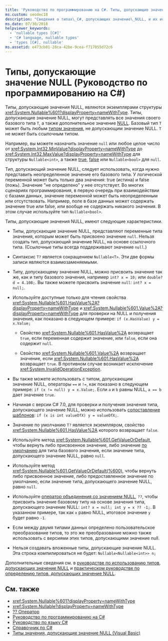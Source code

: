 ```yaml
---
title: 'Руководство по программированию на C#. Типы, допускающие значение NULL'
ms.custom: seodec18
description: "Сведения о типах\_C#, допускающих значение\_NULL, и их использовании"
ms.date: 07/30/2018
helpviewer_keywords:
  - 'nullable types [C#]'
  - 'C# language, nullable types'
  - 'types [C#], nullable'
ms.assetid: e473cb01-28ca-42be-9cea-f717055d72c6
---
```

# <a name="nullable-types-c-programming-guide"></a>Типы, допускающие значение NULL (Руководство по программированию на C#)

Типы, допускающие значения NULL, являются экземплярами структуры <xref:System.Nullable%601?displayProperty=nameWithType>. Типы, допускающие значение NULL, могут представлять все значения своего базового типа `T`, а также дополнительное значение [NULL](../../language-reference/keywords/null.md). Базовый тип `T` может быть любым [типом значения](../../language-reference/keywords/value-types.md), не допускающим значение NULL. `T` не может быть ссылочным типом.

Например, вы можете назначить значение `null` или любое целое число от <xref:System.Int32.MinValue?displayProperty=nameWithType> до <xref:System.Int32.MaxValue?displayProperty=nameWithType> для структуры `Nullable<int>`, а также [true](../../language-reference/keywords/true-literal.md), [false](../../language-reference/keywords/false-literal.md) или `Nullable<bool>` для `null`.

Тип, допускающий значение NULL, следует использовать, когда нужно представить неопределенное значение его базового типа. У логической переменной может быть только два значения: true (истина) и false (ложь). Значение "не определено" у нее отсутствует. Во многих сценариях программирования, в первую очередь при взаимодействии с базами данных, значение переменной может быть неопределенным или отсутствовать. Например, поле в базе данных может содержать значение true или false, или вообще не содержать никакого значения. В этом случае используйте тип `Nullable<bool>`.

Типы, допускающие значения NULL, имеют следующие характеристики.
  
- Типы, допускающие значение NULL, представляют переменные типа значения, которым может быть присвоено значение `null`. Нельзя создать тип, допускающий значение NULL, на основе ссылочного типа. (Ссылочные типы всегда поддерживают значение `null`.)  
  
- Синтаксис `T?` является сокращением `Nullable<T>`. Эти две формы записи являются взаимозаменяемыми.  
  
- Типу, допускающему значение NULL, можно присвоить значение так же, как и типу базового значения, например `int? x = 10;` или `double? d = 4.108;`. Вы также можете присвоить значение `null`: `int? x = null;`.  
  
- Используйте доступные только для чтения свойства <xref:System.Nullable%601.HasValue%2A?displayProperty=nameWithType> и <xref:System.Nullable%601.Value%2A?displayProperty=nameWithType> для проверки на NULL и получения значения, как показано в следующем примере: `if (x.HasValue) y = x.Value;`  
  
  - Свойство <xref:System.Nullable%601.HasValue%2A> возвращает `true`, если переменная содержит значение, или `false`, если она содержит `null`.
  
  - Свойство <xref:System.Nullable%601.Value%2A> возвращает значение, если <xref:System.Nullable%601.HasValue%2A> возвращает `true`. В противном случае возникает исключение <xref:System.InvalidOperationException>.  
  
- Вы также можете использовать с типом, допускающим значение NULL, операторы `==` и `!=`, как показано в следующем примере: `if (x != null) y = x.Value;`. Если `a` и `b` равны NULL, `a == b` дает значение `true`.  

- Начиная с версии C# 7.0, для проверки и получения значения типа, допускающего значение NULL, можно использовать [сопоставление шаблонов](../../pattern-matching.md#the-is-type-pattern-expression): `if (x is int valueOfX) y = valueOfX;`.
  
- Значение по умолчанию `T?` является экземпляром, свойство <xref:System.Nullable%601.HasValue%2A> которого возвращает `false`.  

- Используйте метод <xref:System.Nullable%601.GetValueOrDefault>, чтобы вернуть либо присвоенное значение, либо значение [по умолчанию](../../language-reference/keywords/default-values-table.md) для типа базового значения, если значение типа, допускающего значение NULL, равно `null`.  

- Используйте метод <xref:System.Nullable%601.GetValueOrDefault(%600)>, чтобы вернуть либо присвоенное значение, либо предоставленное значение по умолчанию, если значение типа, допускающего значение NULL, равно `null`.
  
- Используйте [оператор объединения со значением NULL](../../language-reference/operators/null-coalescing-operator.md), `??`, чтобы присвоить значение базовому типу на основе значения типа, допускающего значение NULL: `int? x = null; int y = x ?? -1;`. В указанном примере, так как `x` равно NULL, итоговое значение `y` будет равно `-1`.

- Если между двумя типами данных определено пользовательское преобразование типов, то это же преобразование можно также использовать с версиями этих типов, допускающими значение null.
  
- Нельзя создавать вложенные типы, допускающие значение NULL. Эта строка компилироваться не будет: `Nullable<Nullable<int>> n;`  

Дополнительные сведения см. в [руководстве по использованию типов, допускающих значение NULL](using-nullable-types.md) и [практическом руководстве по определению типов, допускающих значение NULL](how-to-identify-a-nullable-type.md).
  
## <a name="see-also"></a>См. также

- <xref:System.Nullable%601?displayProperty=nameWithType>
- <xref:System.Nullable?displayProperty=nameWithType>
- [?? Оператор](../../language-reference/operators/null-coalescing-operator.md)
- [Руководство по программированию на C#](../index.md)
- [Руководство по языку C#](../../index.md)
- [Справочник по C#](../../language-reference/index.md)
- [Типы значения, допускающие значение NULL (Visual Basic)](../../../visual-basic/programming-guide/language-features/data-types/nullable-value-types.md)

